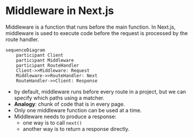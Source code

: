 # Middleware in Next.js

Middleware is a function that runs before the main function. In Next.js, middleware is used to execute code before the request is processed by the route handler.

```mermaid
sequenceDiagram
    participant Client
    participant Middleware
    participant RouteHandler
    Client->>Middleware: Request
    Middleware->>RouteHandler: Next
    RouteHandler->>Client: Response
```

- by default, middleware runs before every route in a project, but we can specify which paths using a matcher.
- **Analogy**: chunk of code that is in every page.
- Only one middleware function can be used at a time.
- Middleware needs to produce a response:
  - one way is to call `next()`
  - another way is to return a response directly.
